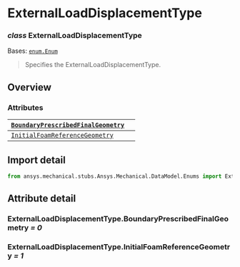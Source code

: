 # ExternalLoadDisplacementType

### *class* ExternalLoadDisplacementType

Bases: [`enum.Enum`](https://docs.python.org/3/library/enum.html#enum.Enum)

> Specifies the ExternalLoadDisplacementType.

> <!-- !! processed by numpydoc !! -->

## Overview

### Attributes

| [`BoundaryPrescribedFinalGeometry`](#ExternalLoadDisplacementType.BoundaryPrescribedFinalGeometry)   |    |
|------------------------------------------------------------------------------------------------------|----|
| [`InitialFoamReferenceGeometry`](#ExternalLoadDisplacementType.InitialFoamReferenceGeometry)         |    |

## Import detail

```python
from ansys.mechanical.stubs.Ansys.Mechanical.DataModel.Enums import ExternalLoadDisplacementType
```

## Attribute detail

### ExternalLoadDisplacementType.BoundaryPrescribedFinalGeometry *= 0*

### ExternalLoadDisplacementType.InitialFoamReferenceGeometry *= 1*
